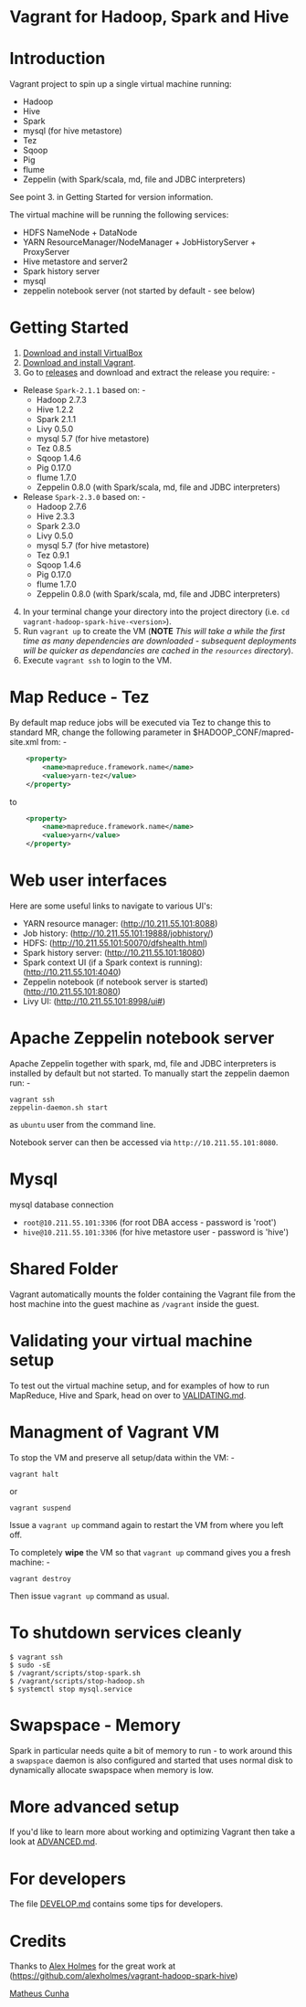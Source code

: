 Vagrant for Hadoop, Spark and Hive
==================================

# Introduction

Vagrant project to spin up a single virtual machine running:

* Hadoop 
* Hive 
* Spark 
* mysql (for hive metastore)
* Tez 
* Sqoop 
* Pig 
* flume 
* Zeppelin (with Spark/scala, md, file and JDBC interpreters)

See point 3. in Getting Started for version information.

The virtual machine will be running the following services:

* HDFS NameNode + DataNode
* YARN ResourceManager/NodeManager + JobHistoryServer + ProxyServer
* Hive metastore and server2
* Spark history server
* mysql
* zeppelin notebook server (not started by default - see below)

# Getting Started

1. [Download and install VirtualBox](https://www.virtualbox.org/wiki/Downloads)
2. [Download and install Vagrant](http://www.vagrantup.com/downloads.html).
3. Go to [releases](https://github.com/martinprobson/vagrant-hadoop-hive-spark/releases) and download and extract the release you require: -
* Release `Spark-2.1.1` based on: -
    * Hadoop 2.7.3
    * Hive 1.2.2
    * Spark 2.1.1
    * Livy 0.5.0
    * mysql 5.7 (for hive metastore)
    * Tez 0.8.5
    * Sqoop 1.4.6
    * Pig 0.17.0
    * flume 1.7.0
    * Zeppelin 0.8.0 (with Spark/scala, md, file and JDBC interpreters)
* Release `Spark-2.3.0` based on: -
    * Hadoop 2.7.6
    * Hive 2.3.3
    * Spark 2.3.0
    * Livy 0.5.0
    * mysql 5.7 (for hive metastore)
    * Tez 0.9.1
    * Sqoop 1.4.6
    * Pig 0.17.0
    * flume 1.7.0
    * Zeppelin 0.8.0 (with Spark/scala, md, file and JDBC interpreters)
4. In your terminal change your directory into the project directory (i.e. `cd vagrant-hadoop-spark-hive-<version>`).
5. Run ```vagrant up``` to create the VM (**NOTE** *This will take a while the first time as many dependencies are downloaded - subsequent deployments will be quicker as dependancies are cached in the `resources` directory*).
6. Execute ```vagrant ssh``` to login to the VM.


# Map Reduce - Tez

By default map reduce jobs will be executed via Tez to change this to standard MR, change the following parameter in $HADOOP_CONF/mapred-site.xml from: -

```xml
    <property>
        <name>mapreduce.framework.name</name>
        <value>yarn-tez</value>
    </property>
```

to

```xml
    <property>
        <name>mapreduce.framework.name</name>
        <value>yarn</value>
    </property>
```

# Web user interfaces

Here are some useful links to navigate to various UI's:

* YARN resource manager:  (http://10.211.55.101:8088)
* Job history:  (http://10.211.55.101:19888/jobhistory/)
* HDFS: (http://10.211.55.101:50070/dfshealth.html)
* Spark history server: (http://10.211.55.101:18080)
* Spark context UI (if a Spark context is running): (http://10.211.55.101:4040)
* Zeppelin notebook (if notebook server is started) (http://10.211.55.101:8080)
* Livy UI: (http://10.211.55.101:8998/ui#)

# Apache Zeppelin notebook server

Apache Zeppelin together with spark, md, file and JDBC interpreters is installed by default but not
started. To manually start the zeppelin daemon run: -

```
vagrant ssh
zeppelin-daemon.sh start
```

as `ubuntu` user from the command line.


Notebook server can then be accessed via `http://10.211.55.101:8080`.

# Mysql

mysql database connection

* `root@10.211.55.101:3306` (for root DBA access - password is 'root')
* `hive@10.211.55.101:3306` (for hive metastore user - password is 'hive')

# Shared Folder

Vagrant automatically mounts the folder containing the Vagrant file from the host machine into
the guest machine as `/vagrant` inside the guest.


# Validating your virtual machine setup

To test out the virtual machine setup, and for examples of how to run
MapReduce, Hive and Spark, head on over to [VALIDATING.md](VALIDATING.md).


# Managment of Vagrant VM

To stop the VM and preserve all setup/data within the VM: -

```
vagrant halt
```

or

```
vagrant suspend
```

Issue a `vagrant up` command again to restart the VM from where you left off.

To completely **wipe** the VM so that `vagrant up` command gives you a fresh machine: -

```
vagrant destroy
```

Then issue `vagrant up` command as usual.

# To shutdown services cleanly

```
$ vagrant ssh
$ sudo -sE
$ /vagrant/scripts/stop-spark.sh
$ /vagrant/scripts/stop-hadoop.sh
$ systemctl stop mysql.service

```

# Swapspace - Memory

Spark in particular needs quite a bit of memory to run - to work around this a `swapspace` daemon is also configured and
started that uses normal disk to dynamically allocate swapspace when memory is low.

# More advanced setup

If you'd like to learn more about working and optimizing Vagrant then
take a look at [ADVANCED.md](ADVANCED.md).

# For developers

The file [DEVELOP.md](DEVELOP.md) contains some tips for developers.

# Credits

Thanks to [Alex Holmes](https://github.com/alexholmes) for the great work at
(https://github.com/alexholmes/vagrant-hadoop-spark-hive)

[Matheus Cunha](https://github.com/matheuscunha)
